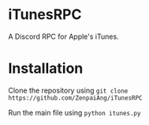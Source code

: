 # iTunesRPC

A Discord RPC for Apple's iTunes.

# Installation

Clone the repository using ```git clone https://github.com/ZenpaiAng/iTunesRPC```

Run the main file using ```python itunes.py```
